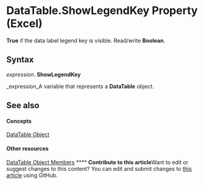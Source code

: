 
# DataTable.ShowLegendKey Property (Excel)

 **True** if the data label legend key is visible. Read/write **Boolean**.


## Syntax

 _expression_. **ShowLegendKey**

 _expression_A variable that represents a  **DataTable** object.


## See also


#### Concepts


 [DataTable Object](aca0850b-2e72-cde9-b751-633876e1df99.md)
#### Other resources


 [DataTable Object Members](5a46944b-e7e6-ac7c-6b95-736975a0a3eb.md)
****   **Contribute to this article**Want to edit or suggest changes to this content? You can edit and submit changes to  [this article](https://github.com/jhershey00/VBA_Excel_Test/OpenXMLCon/articles/e22275bb-f401-433e-4e1f-812a54cc60e8.md) using GitHub.

